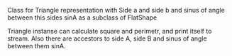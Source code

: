 Class for Triangle representation with Side a and side b and sinus of angle between this sides sinA as a subclass of FlatShape

Triangle instanse can calculate square and perimetr, and print itself to stream.
Also there are accestors to side A, side B and sinus of angle between them sinA.